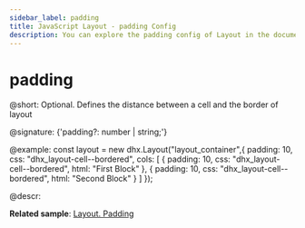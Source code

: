 ```yaml
---
sidebar_label: padding
title: JavaScript Layout - padding Config 
description: You can explore the padding config of Layout in the documentation of the DHTMLX JavaScript UI library. Browse developer guides and API reference, try out code examples and live demos, and download a free 30-day evaluation version of DHTMLX Suite.
---
```


# padding

@short: Optional. Defines the distance between a cell and the border of layout

@signature: {'padding?: number | string;'}

@example:
const layout = new dhx.Layout("layout_container",{
	padding: 10,
	css: "dhx_layout-cell--bordered",
	cols: [
		{
            padding: 10,
            css: "dhx_layout-cell--bordered",
            html: "First Block"
        },
        {
            padding: 10,
            css: "dhx_layout-cell--bordered",
            html: "Second Block"
        }
    ]
});

@descr:

**Related sample**: [Layout. Padding](https://snippet.dhtmlx.com/tk6tpwwv)

[comment]: # (@related: layout/initialization.md#initialize-layout)

